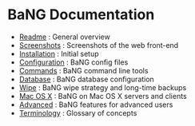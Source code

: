 BaNG Documentation
==================

  * [Readme](Readme.markdown)               : General overview
  * [Screenshots](Screenshots.markdown)     : Screenshots of the web front-end
  * [Installation](Installation.markdown)   : Initial setup
  * [Configuration](Configuration.markdown) : BaNG config files
  * [Commands](Commands.markdown)           : BaNG command line tools
  * [Database](Database.markdown)           : BaNG database configuration
  * [Wipe](Wipe.markdown)                   : BaNG wipe strategy and long-time backups
  * [Mac OS X](MacOSX.markdown)             : BaNG on Mac OS X servers and clients
  * [Advanced](Advanced.markdown)           : BaNG features for advanced users
  * [Terminology](Terminology.markdown)     : Glossary of concepts
